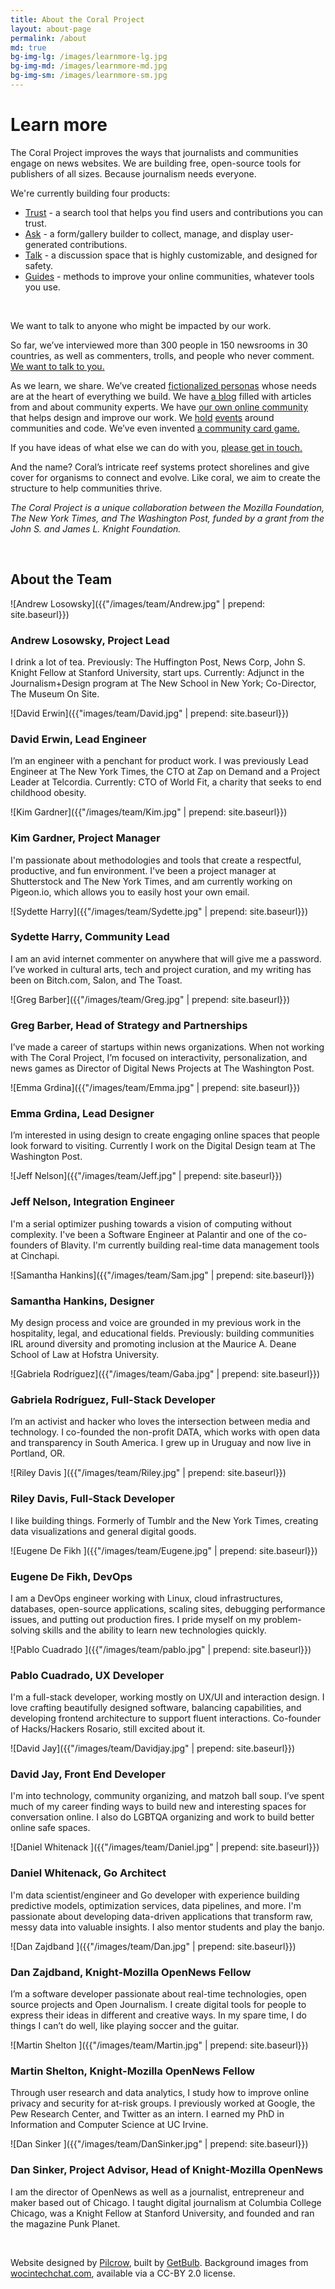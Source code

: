 ```yaml
---
title: About the Coral Project
layout: about-page
permalink: /about
md: true
bg-img-lg: /images/learnmore-lg.jpg
bg-img-md: /images/learnmore-md.jpg
bg-img-sm: /images/learnmore-sm.jpg
---
```

# Learn more

The Coral Project improves the ways that journalists and communities engage on news websites. We are building free, open-source tools for publishers of all sizes. Because journalism needs everyone.

We're currently building four products:

* [Trust](/products/trust.html) - a search tool that helps you find users and contributions you can trust.
* [Ask](/products/ask.html) -  a form/gallery builder to collect, manage, and display user-generated contributions.
* [Talk](/products/talk.html) - a discussion space that is highly customizable, and designed for safety.
* [Guides](/products/guides.html) - methods to improve your online communities, whatever tools you use.

&nbsp;

We want to talk to anyone who might be impacted by our work.

So far, we’ve interviewed more than 300 people in 150 newsrooms in 30 countries, as well as commenters, trolls, and people who never comment. [We want to talk to you.](/contact.html)

As we learn, we share. We’ve created [fictionalized personas](https://community.coralproject.net/t/our-user-personas/286) whose needs are at the heart of everything we build. We have [a blog](http://blog.coralproject.net) filled with articles from and about community experts. We have [our own online community](http://community.coralproject.net) that helps design and improve our work. We [hold](https://coralproject.net/our-first-hackathon/) [events](https://coralproject.net/beyond-comments-our-first-event/) around communities and code. We’ve even invented [a community card game.](https://coralproject.net/cards/)

If you have ideas of what else we can do with you, [please get in touch.](/contact.html)

And the name? Coral’s intricate reef systems protect shorelines and give cover for organisms to connect and evolve. Like coral, we aim to create the structure to help communities thrive.

*The Coral Project is a unique collaboration between the Mozilla Foundation, The New York Times, and The Washington Post, funded by a grant from the John S. and James L. Knight Foundation.*

&nbsp;
&nbsp;

## About the Team

![Andrew Losowsky]({{"/images/team/Andrew.jpg" | prepend: site.baseurl}})

### Andrew Losowsky, Project Lead
I drink a lot of tea. Previously: The Huffington Post, News Corp, John S. Knight Fellow at Stanford University, start ups. Currently: Adjunct in the Journalism+Design program at The New School in New York; Co-Director, The Museum On Site.

![David Erwin]({{"images/team/David.jpg" | prepend: site.baseurl}})

### David Erwin, Lead Engineer
I’m an engineer with a penchant for product work. I was previously Lead Engineer at The New York Times, the CTO at Zap on Demand and a Project Leader at Telcordia. Currently: CTO of World Fit, a charity that seeks to end childhood obesity.

![Kim Gardner]({{"/images/team/Kim.jpg" | prepend: site.baseurl}})

### Kim Gardner, Project Manager
I'm passionate about methodologies and tools that create a respectful, productive, and fun environment. I've been a project manager at Shutterstock and The New York Times, and am currently working on Pigeon.io, which allows you to easily host your own email.

![Sydette Harry]({{"/images/team/Sydette.jpg" | prepend: site.baseurl}})

### Sydette Harry, Community Lead
I am an avid internet commenter on anywhere that will give me a password. I’ve worked in cultural arts, tech and project curation, and my writing has been on Bitch.com, Salon, and The Toast.

![Greg Barber]({{"/images/team/Greg.jpg" | prepend: site.baseurl}})

### Greg Barber, Head of Strategy and Partnerships
I’ve made a career of startups within news organizations. When not working with The Coral Project, I’m focused on interactivity, personalization, and news games as Director of Digital News Projects at The Washington Post.

![Emma Grdina]({{"/images/team/Emma.jpg" | prepend: site.baseurl}})

### Emma Grdina, Lead Designer
I’m interested in using design to create engaging online spaces that people look forward to visiting. Currently I work on the Digital Design team at The Washington Post.

![Jeff Nelson]({{"/images/team/Jeff.jpg" | prepend: site.baseurl}})

### Jeff Nelson, Integration Engineer
I'm a serial optimizer pushing towards a vision of computing without complexity. I've been a Software Engineer at Palantir and one of the co-founders of Blavity. I'm currently building real-time data management tools at Cinchapi. 

![Samantha Hankins]({{"/images/team/Sam.jpg" | prepend: site.baseurl}})

### Samantha Hankins, Designer
My design process and voice are grounded in my previous work in the hospitality, legal, and educational fields. Previously: building communities IRL around diversity and promoting inclusion at the Maurice A. Deane School of Law at Hofstra University.

![Gabriela Rodríguez]({{"/images/team/Gaba.jpg" | prepend: site.baseurl}})

### Gabriela Rodríguez, Full-Stack Developer
I’m an activist and hacker who loves the intersection between media and technology. I co-founded the non-profit DATA, which works with open data and transparency in South America. I grew up in Uruguay and now live in Portland, OR.

![Riley Davis ]({{"/images/team/Riley.jpg" | prepend: site.baseurl}})

### Riley Davis, Full-Stack Developer
I like building things. Formerly of Tumblr and the New York Times, creating data visualizations and general digital goods.

![Eugene De Fikh ]({{"/images/team/Eugene.jpg" | prepend: site.baseurl}})

### Eugene De Fikh, DevOps
I am a DevOps engineer working with Linux, cloud infrastructures, databases, open-source applications, scaling sites, debugging performance issues, and putting out production fires. I pride myself on my problem-solving skills and the ability to learn new technologies quickly.

![Pablo Cuadrado ]({{"/images/team/pablo.jpg" | prepend: site.baseurl}})

### Pablo Cuadrado, UX Developer
I'm a full-stack developer, working mostly on UX/UI and interaction design. I love crafting beautifully designed software, balancing capabilities, and developing frontend architecture to support fluent interactions. Co-founder of Hacks/Hackers Rosario, still excited about it.

![David Jay]({{"/images/team/Davidjay.jpg" | prepend: site.baseurl}})

### David Jay, Front End Developer
I'm into technology, community organizing, and matzoh ball soup. I’ve spent much of my career finding ways to build new and interesting spaces for conversation online. I also do LGBTQA organizing and work to build better online safe spaces.

![Daniel Whitenack ]({{"/images/team/Daniel.jpg" | prepend: site.baseurl}})

### Daniel Whitenack, Go Architect
I'm data scientist/engineer and Go developer with experience building predictive models, optimization services, data pipelines, and more. I'm passionate about developing data-driven applications that transform raw, messy data into valuable insights. I also mentor students and play the banjo.

![Dan Zajdband ]({{"/images/team/Dan.jpg" | prepend: site.baseurl}})

### Dan Zajdband, Knight-Mozilla OpenNews Fellow
I’m a software developer passionate about real-time technologies, open source projects and Open Journalism. I create digital tools for people to express their ideas in different and creative ways. In my spare time, I do things I can’t do well, like playing soccer and the guitar.

![Martin Shelton ]({{"/images/team/Martin.jpg" | prepend: site.baseurl}})

### Martin Shelton, Knight-Mozilla OpenNews Fellow
Through user research and data analytics, I study how to improve online privacy and security for at-risk groups. I previously worked at Google, the Pew Research Center, and Twitter as an intern. I earned my PhD in Information and Computer Science at UC Irvine.

![Dan Sinker ]({{"/images/team/DanSinker.jpg" | prepend: site.baseurl}})

### Dan Sinker, Project Advisor, Head of Knight-Mozilla OpenNews
I am the director of OpenNews as well as a journalist, entrepreneur and maker based out of Chicago. I taught digital journalism at Columbia College Chicago, was a Knight Fellow at Stanford University, and founded and ran the magazine Punk Planet.


&nbsp;
&nbsp;


Website designed by [Pilcrow](http://www.pilcrow.ie/), built by [GetBulb](http://www.getbulb.com/). Background images from [wocintechchat.com](http://www.wocintechchat.com/), available via a CC-BY 2.0 license.
